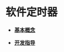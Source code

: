 # 软件定时器<a name="ZH-CN_TOPIC_0000001123771893"></a>

-   **[基本概念](kernel-lite-mini-basic-soft-basic.md)**  

-   **[开发指导](kernel-lite-mini-basic-soft-guide.md)**  


